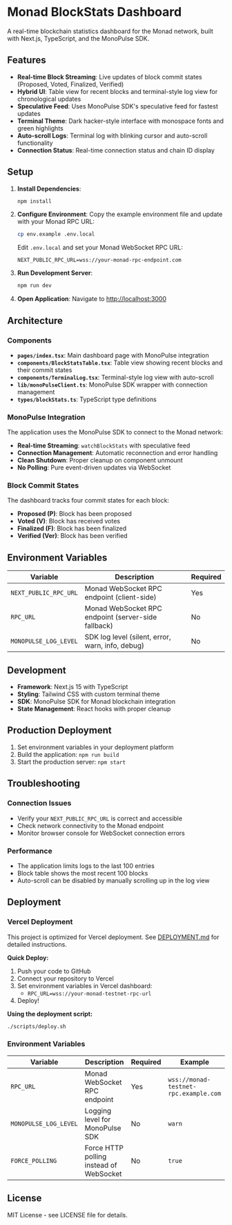 # Monad BlockStats Dashboard

A real-time blockchain statistics dashboard for the Monad network, built with Next.js, TypeScript, and the MonoPulse SDK.

## Features

- **Real-time Block Streaming**: Live updates of block commit states (Proposed, Voted, Finalized, Verified)
- **Hybrid UI**: Table view for recent blocks and terminal-style log view for chronological updates
- **Speculative Feed**: Uses MonoPulse SDK's speculative feed for fastest updates
- **Terminal Theme**: Dark hacker-style interface with monospace fonts and green highlights
- **Auto-scroll Logs**: Terminal log with blinking cursor and auto-scroll functionality
- **Connection Status**: Real-time connection status and chain ID display

## Setup

1. **Install Dependencies**:
   ```bash
   npm install
   ```

2. **Configure Environment**:
   Copy the example environment file and update with your Monad RPC URL:
   ```bash
   cp env.example .env.local
   ```
   
   Edit `.env.local` and set your Monad WebSocket RPC URL:
   ```env
   NEXT_PUBLIC_RPC_URL=wss://your-monad-rpc-endpoint.com
   ```

3. **Run Development Server**:
   ```bash
   npm run dev
   ```

4. **Open Application**:
   Navigate to [http://localhost:3000](http://localhost:3000)

## Architecture

### Components

- **`pages/index.tsx`**: Main dashboard page with MonoPulse integration
- **`components/BlockStatsTable.tsx`**: Table view showing recent blocks and their commit states
- **`components/TerminalLog.tsx`**: Terminal-style log view with auto-scroll
- **`lib/monoPulseClient.ts`**: MonoPulse SDK wrapper with connection management
- **`types/blockStats.ts`**: TypeScript type definitions

### MonoPulse Integration

The application uses the MonoPulse SDK to connect to the Monad network:

- **Real-time Streaming**: `watchBlockStats` with speculative feed
- **Connection Management**: Automatic reconnection and error handling  
- **Clean Shutdown**: Proper cleanup on component unmount
- **No Polling**: Pure event-driven updates via WebSocket

### Block Commit States

The dashboard tracks four commit states for each block:
- **Proposed (P)**: Block has been proposed
- **Voted (V)**: Block has received votes
- **Finalized (F)**: Block has been finalized
- **Verified (Ver)**: Block has been verified

## Environment Variables

| Variable | Description | Required |
|----------|-------------|----------|
| `NEXT_PUBLIC_RPC_URL` | Monad WebSocket RPC endpoint (client-side) | Yes |
| `RPC_URL` | Monad WebSocket RPC endpoint (server-side fallback) | No |
| `MONOPULSE_LOG_LEVEL` | SDK log level (silent, error, warn, info, debug) | No |

## Development

- **Framework**: Next.js 15 with TypeScript
- **Styling**: Tailwind CSS with custom terminal theme
- **SDK**: MonoPulse SDK for Monad blockchain integration
- **State Management**: React hooks with proper cleanup

## Production Deployment

1. Set environment variables in your deployment platform
2. Build the application: `npm run build`
3. Start the production server: `npm start`

## Troubleshooting

### Connection Issues
- Verify your `NEXT_PUBLIC_RPC_URL` is correct and accessible
- Check network connectivity to the Monad endpoint
- Monitor browser console for WebSocket connection errors

### Performance
- The application limits logs to the last 100 entries
- Block table shows the most recent 100 blocks
- Auto-scroll can be disabled by manually scrolling up in the log view

## Deployment

### Vercel Deployment

This project is optimized for Vercel deployment. See [DEPLOYMENT.md](./DEPLOYMENT.md) for detailed instructions.

**Quick Deploy:**
1. Push your code to GitHub
2. Connect your repository to Vercel
3. Set environment variables in Vercel dashboard:
   - `RPC_URL=wss://your-monad-testnet-rpc-url`
4. Deploy!

**Using the deployment script:**
```bash
./scripts/deploy.sh
```

### Environment Variables

| Variable | Description | Required | Example |
|----------|-------------|----------|---------|
| `RPC_URL` | Monad WebSocket RPC endpoint | Yes | `wss://monad-testnet-rpc.example.com` |
| `MONOPULSE_LOG_LEVEL` | Logging level for MonoPulse SDK | No | `warn` |
| `FORCE_POLLING` | Force HTTP polling instead of WebSocket | No | `true` |

## License

MIT License - see LICENSE file for details.
